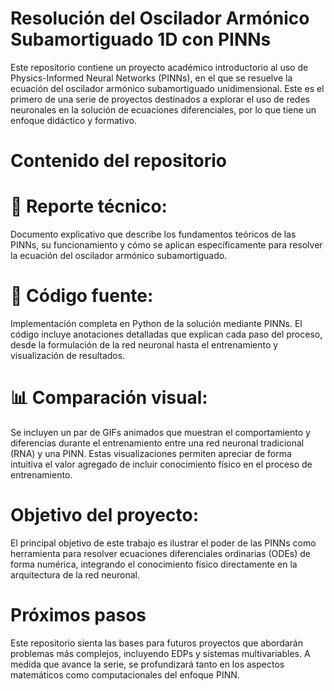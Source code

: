 # Resolución del Oscilador Armónico Subamortiguado 1D con PINNs

Este repositorio contiene un proyecto académico introductorio al uso de Physics-Informed Neural Networks (PINNs), en el que se resuelve la ecuación del oscilador armónico subamortiguado unidimensional. Este es el primero de una serie de proyectos destinados a explorar el uso de redes neuronales en la solución de ecuaciones diferenciales, por lo que tiene un enfoque didáctico y formativo.

# Contenido del repositorio

# 📄 Reporte técnico: 

Documento explicativo que describe los fundamentos teóricos de las PINNs, su funcionamiento y cómo se aplican específicamente para resolver la ecuación del oscilador armónico subamortiguado.

# 🧠 Código fuente: 

Implementación completa en Python de la solución mediante PINNs. El código incluye anotaciones detalladas que explican cada paso del proceso, desde la formulación de la red neuronal hasta el entrenamiento y visualización de resultados.

# 📊 Comparación visual: 

Se incluyen un par de GIFs animados que muestran el comportamiento y diferencias durante el entrenamiento entre una red neuronal tradicional (RNA) y una PINN. Estas visualizaciones permiten apreciar de forma intuitiva el valor agregado de incluir conocimiento físico en el proceso de entrenamiento.

# Objetivo del proyecto:

El principal objetivo de este trabajo es ilustrar el poder de las PINNs como herramienta para resolver ecuaciones diferenciales ordinarias (ODEs) de forma numérica, integrando el conocimiento físico directamente en la arquitectura de la red neuronal.

# Próximos pasos
Este repositorio sienta las bases para futuros proyectos que abordarán problemas más complejos, incluyendo EDPs y sistemas multivariables. A medida que avance la serie, se profundizará tanto en los aspectos matemáticos como computacionales del enfoque PINN.

